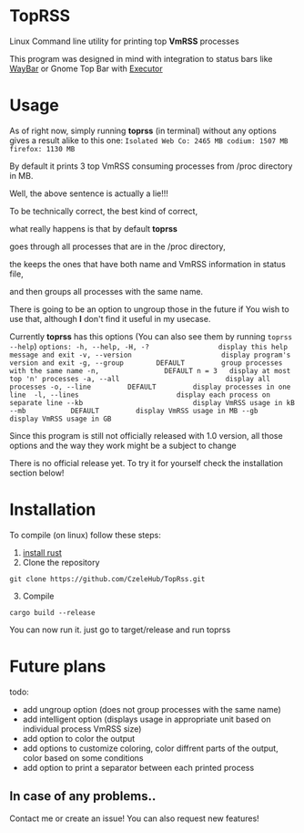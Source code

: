# TopRSS

Linux Command line utility for printing top **VmRSS** processes

This program was designed in mind with integration to status bars like [WayBar](https://github.com/Alexays/Waybar/) or Gnome Top Bar with [Executor](https://extensions.gnome.org/extension/2932/executor/)

# Usage

As of right now, simply running **toprss** (in terminal) without any options gives a result alike to this one:
`Isolated Web Co: 2465 MB codium: 1507 MB firefox: 1130 MB` 

By default it prints 3 top VmRSS consuming processes from /proc directory in MB.

Well, the above sentence is actually a lie!!!

To be technically correct, the best kind of correct,

what really happens is that by default **toprss**

goes through all processes that are in the /proc directory,

the keeps the ones that have both name and VmRSS information in status file,

and then groups all processes with the same name.

There is going to be an option to ungroup those in the future
if You wish to use that, although **I** don't find it useful in my usecase.

Currently **toprss** has this options (You can also see them by running `toprss --help`)
`
options:
  -h, --help, -H, -?                 display this help message and exit
  -v, --version                      display program's version and exit
  -g, --group        DEFAULT         group processes with the same name
  -n,                DEFAULT n = 3   display at most top 'n' processes
  -a, --all                          display all processes
  -o, --line         DEFAULT         display processes in one line 
  -l, --lines                        display each process on separate line
      --kb                           display VmRSS usage in kB
      --mb           DEFAULT         display VmRSS usage in MB
      --gb                           display VmRSS usage in GB
`

Since this program is still not officially released with 1.0 version, all those options and the way they work might be a subject to change

There is no official release yet.
To try it for yourself check the installation section below!

# Installation

To compile (on linux) follow these steps:
1. [install rust](https://www.rust-lang.org/tools/install)
2. Clone the repository
```
git clone https://github.com/CzeleHub/TopRss.git
```
3. Compile
```
cargo build --release
```

You can now run it. just go to target/release and run toprss

# Future plans
todo:
 - add ungroup option (does not group processes with the same name)
 - add intelligent option (displays usage in appropriate unit based on individual process VmRSS size)
 - add option to color the output
 - add options to customize coloring, color diffrent parts of the output, color based on some conditions
 - add option to print a separator between each printed process

## In case of any problems..

Contact me or create an issue!
You can also request new features!